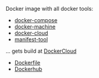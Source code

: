 Docker image with all docker tools:

- [docker-compose](https://github.com/docker/compose)
- [docker-machine](https://github.com/docker/machine)
- [docker-cloud](https://github.com/docker/dockercloud-cli)
- [manifest-tool](https://github.com/estesp/manifest-tool)

... gets build at [DockerCloud](https://cloud.docker.com)

- [Dockerfile](https://github.com/firecyberice/docker-toolbox)
- [Dockerhub](https://hub.docker.com/r/firecyberice/docker-toolbox)
